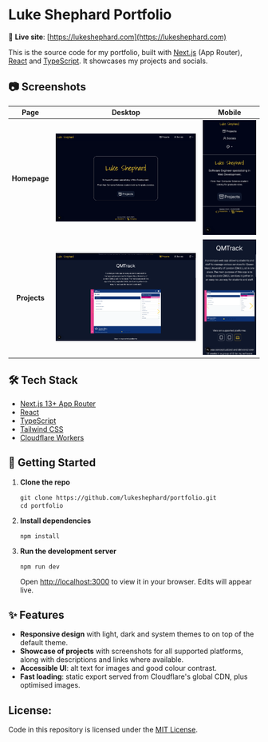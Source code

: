 # Luke Shephard Portfolio

🔗 **Live site**: [https://lukeshephard.com](https://lukeshephard.com)

This is the source code for my portfolio, built with [Next.js](https://nextjs.org/) (App Router), [React](https://react.dev/) and [TypeScript](https://www.typescriptlang.org/).
It showcases my projects and socials.

## 📷 Screenshots
|  Page         |    Desktop                                                         |                        Mobile                                    |
| :-----------: | :----------------------------------------------------------------: | :--------------------------------------------------------------: |
|  **Homepage** | <img src="./public/images/projects/portfolio/homepage/laptop.png" width="1000"/>|<img src="./public/images/projects/portfolio/homepage/phone.png" width="300"/>|
|  **Projects** | <img src="./public/images/projects/portfolio/projects/laptop.png" width="1000"/>|<img src="./public/images/projects/portfolio/projects/phone.png" width="300"/>|
<!-- <img src="./public/images/projects/portfolio/homepage/laptop.png" width="700"/>
Mobile:
<img src="./public/images/projects/portfolio/homepage/phone.png" width="350"/>

<img src="./public/images/projects/portfolio/projects/laptop.png" width="700"/> -->

## 🛠️ Tech Stack

- [Next.js 13+ App Router](https://nextjs.org/docs/app)
- [React](https://react.dev/)
- [TypeScript](https://www.typescriptlang.org/)
- [Tailwind CSS](https://tailwindcss.com/)
- [Cloudflare Workers](https://developers.cloudflare.com/workers/)

## 🚀 Getting Started

1. **Clone the repo**

    ```
    git clone https://github.com/lukeshephard/portfolio.git
    cd portfolio
    ```

2. **Install dependencies**

    ```
    npm install
    ```

3. **Run the development server**

    ```
    npm run dev
    ```

    Open [http://localhost:3000](http://localhost:3000) to view it in your browser. Edits will appear live.

## ✨ Features

- **Responsive design** with light, dark and system themes to on top of the default theme.
- **Showcase of projects** with screenshots for all supported platforms, along with descriptions and links where available.
- **Accessible UI**: alt text for images and good colour contrast.
- **Fast loading**: static export served from Cloudflare's global CDN, plus optimised images.

## License: 
Code in this repository is licensed under the [MIT License](LICENSE).